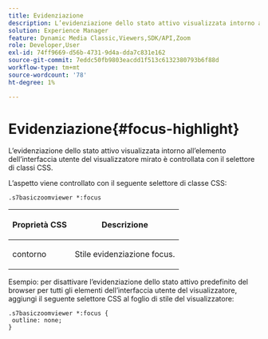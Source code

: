 ```yaml
---
title: Evidenziazione
description: L’evidenziazione dello stato attivo visualizzata intorno all’elemento dell’interfaccia utente del visualizzatore mirato è controllata con il selettore di classi CSS.
solution: Experience Manager
feature: Dynamic Media Classic,Viewers,SDK/API,Zoom
role: Developer,User
exl-id: 74ff9669-d56b-4731-9d4a-dda7c831e162
source-git-commit: 7eddc50fb9803eacdd1f513c6132380793b6f88d
workflow-type: tm+mt
source-wordcount: '78'
ht-degree: 1%

---
```


# Evidenziazione{#focus-highlight}

L’evidenziazione dello stato attivo visualizzata intorno all’elemento dell’interfaccia utente del visualizzatore mirato è controllata con il selettore di classi CSS.

<!--<a id="section_061E550C1C1D4DB2BD663A898895B38C"></a>-->

L’aspetto viene controllato con il seguente selettore di classe CSS:

```
.s7basiczoomviewer *:focus
```

<table id="table_94EE3F5BBE4547C0B4943471CEE7EDE4"> 
 <thead> 
  <tr> 
   <th colname="col1" class="entry"> <p> Proprietà CSS </p> </th> 
   <th colname="col2" class="entry"> <p>Descrizione </p> </th> 
  </tr> 
 </thead>
 <tbody> 
  <tr> 
   <td colname="col1"> <p> <span class="codeph"> contorno </span> </p> </td> 
   <td colname="col2"> <p>Stile evidenziazione focus. </p> </td> 
  </tr> 
 </tbody> 
</table>

Esempio: per disattivare l’evidenziazione dello stato attivo predefinito del browser per tutti gli elementi dell’interfaccia utente del visualizzatore, aggiungi il seguente selettore CSS al foglio di stile del visualizzatore:

```
.s7basiczoomviewer *:focus { 
 outline: none; 
}
```
